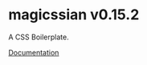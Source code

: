 # magicssian v0.15.2
A CSS Boilerplate.

[Documentation](https://codeinalabmx.github.io/magicssian/)
